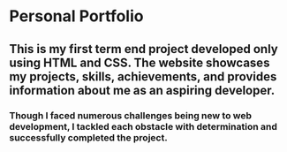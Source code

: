 # Personal Portfolio
## This is my first term end project developed only using HTML and CSS. The website showcases my projects, skills, achievements, and provides information about me as an aspiring developer.
### Though I faced numerous challenges being new to web development, I tackled each obstacle with determination and successfully completed the project.
